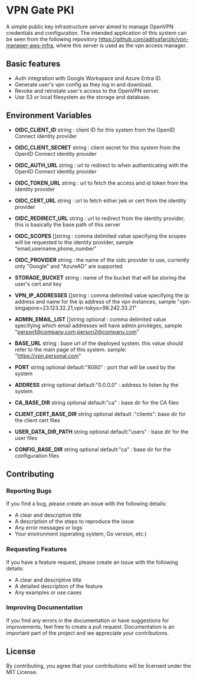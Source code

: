 # VPN Gate PKI

A simple public key infrastructure server aimed to manage OpenVPN credentials and configuration.
The intended application of this system can be seen from the following repository https://github.com/adityafarizki/vpn-manager-aws-infra, where this server is used as the vpn access manager.

## Basic features

- Auth integration with Google Workspace and Azure Entra ID.
- Generate user's vpn config as they log in and download.
- Revoke and reinstate user's access to the OpenVPN server.
- Use S3 or local filesystem as the storage and database.

## Environment Variables

- **OIDC_CLIENT_ID** string : client ID for this system from the OpenID Connect identity provider
- **OIDC_CLIENT_SECRET** string : client secret for this system from the OpenID Connect identity provider
- **OIDC_AUTH_URL** string : url to redirect to when authenticating with the OpenID Connect identity provider
- **OIDC_TOKEN_URL** string : url to fetch the access and id token from the identity provider
- **OIDC_CERT_URL** string : url to fetch either jwk or cert from the identity provider
- **OIDC_REDIRECT_URL** string : url to redirect from the identity provider, this is basically the base path of this server
- **OIDC_SCOPES** []string : comma delimited value specifying the scopes will be requested to the identity provider, sample "email,username,phone_number"
- **OIDC_PROVIDER** string : the name of the oidc provider to use, currently only "Google" and "AzureAD" are supported
- **STORAGE_BUCKET** string : name of the bucket that will be storing the user's cert and key
- **VPN_IP_ADDRESSES** []string : comma delimited value specifying the ip address and name for the ip address of the vpn instances, sample "vpn-singapore=23.123.32.21,vpn-tokyo=98.242.33.21"
- **ADMIN_EMAIL_LIST** []string optional : comma delimited value specifying which email addresses will have admin privileges, sample "person1@company.com,person2@company.com"
- **BASE_URL** string : base url of the deployed system. this value should refer to the main page of this system. sample: "https://vpn.personal.com"

- **PORT** string optional default:"8080" : port that will be used by the system
- **ADDRESS** string optional default:"0.0.0.0" : address to listen by the system
- **CA_BASE_DIR** string optional default:"ca" : base dir for the CA files
- **CLIENT_CERT_BASE_DIR** string optional default :"clients": base dir for the client cert files
- **USER_DATA_DIR_PATH** string optional default:"users" : base dir for the user files
- **CONFIG_BASE_DIR** string optional default:"ca" : base dir for the configuration files

## Contributing

### Reporting Bugs

If you find a bug, please create an issue with the following details:

- A clear and descriptive title
- A description of the steps to reproduce the issue
- Any error messages or logs
- Your environment (operating system, Go version, etc.)

### Requesting Features

If you have a feature request, please create an issue with the following details:

- A clear and descriptive title
- A detailed description of the feature
- Any examples or use cases

### Improving Documentation

If you find any errors in the documentation or have suggestions for improvements, feel free to create a pull request. Documentation is an important part of the project and we appreciate your contributions.

## License

By contributing, you agree that your contributions will be licensed under the MIT License.
